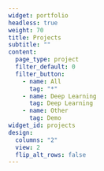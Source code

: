 ```yaml
---
widget: portfolio
headless: true
weight: 70
title: Projects
subtitle: ""
content:
  page_type: project
  filter_default: 0
  filter_button:
    - name: All
      tag: "*"
    - name: Deep Learning
      tag: Deep Learning
    - name: Other
      tag: Demo
widget_id: projects
design:
  columns: "2"
  view: 2
  flip_alt_rows: false
---
```

